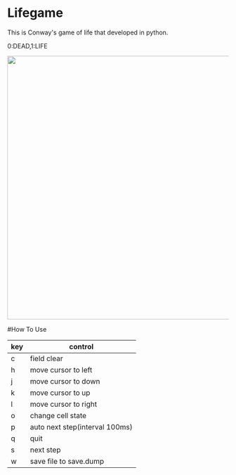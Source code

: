 # Lifegame  

This is Conway's game of life that developed in python.

0:DEAD,1:LIFE

<img src="./out.gif" width="600px">

#How To Use

|key|control|
|---|-------|
|c|field clear|
|h|move cursor to left|
|j|move cursor to down|
|k|move cursor to up|
|l|move cursor to right|
|o|change cell state|
|p|auto next step(interval 100ms)|
|q|quit|
|s|next step|
|w|save file to save.dump|
